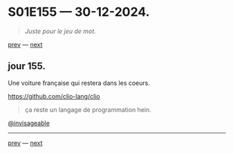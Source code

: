 # S01E155 — 30-12-2024.

> *Juste pour le jeu de mot.*

[prev](S01E154-29-12-2024.md) — [next](S01E01-29-07-2024.md)     

## jour 155.

Une voiture française qui restera dans les coeurs.

https://github.com/clio-lang/clio

> ça reste un langage de programmation hein.

[@invisageable](https://twitter.com/invisageable)   

---

[prev](S01E154-29-12-2024.md) — [next](S01E01-29-07-2024.md)   
